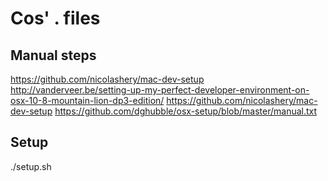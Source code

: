 Cos' . files
============

## Manual steps

https://github.com/nicolashery/mac-dev-setup
http://vanderveer.be/setting-up-my-perfect-developer-environment-on-osx-10-8-mountain-lion-dp3-edition/
https://github.com/nicolashery/mac-dev-setup
https://github.com/dghubble/osx-setup/blob/master/manual.txt

## Setup
./setup.sh
